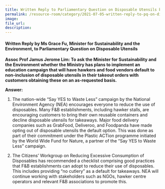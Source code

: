 ```yaml
---  
title: Written Reply to Parliamentary Question on Disposable Utensils by Ms Grace Fu, Minister for Sustainability and the Environment  
permalink: /resource-room/category/2021-07-05-written-reply-to-pq-on-disposable-utensils/
image:  
file_url:  
description:  
---  
```


#### Written Reply by Ms Grace Fu, Minister for Sustainability and the Environment, to Parliamentary Question on Disposable Utensils

**Assoc Prof Jamus Jerome Lim: To ask the Minister for Sustainability and the Environment whether the Ministry has plans to implement an education campaign that will have hawkers and food vendors default to non-inclusion of disposable utensils in their takeout orders with customers obtaining these on an as-requested basis.**

**Answer:**

1. The nation-wide “Say YES to Waste Less” campaign by the National Environment Agency (NEA) encourages everyone to reduce the use of disposables. Many F&B establishments, including hawker stalls, are encouraging customers to bring their own reusable containers and decline disposable utensils for takeaways. Major food delivery companies such as GrabFood, Deliveroo, and Foodpanda have made opting out of disposable utensils the default option. This was done as part of their commitment under the Plastic ACTion programme initiated by the World Wide Fund for Nature, a partner of the “Say YES to Waste Less” campaign.

2. The Citizens’ Workgroup on Reducing Excessive Consumption of Disposables has recommended a checklist comprising good practices that F&B establishments can adopt to reduce their use of disposables. This includes providing “no cutlery” as a default for takeaways. NEA will continue working with stakeholders such as NGOs, hawker centre operators and relevant F&B associations to promote this. 
